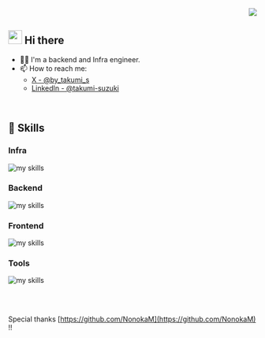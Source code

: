 <div align="right">
  <img src="https://komarev.com/ghpvc/?username=ibnr2hc" />
</div>


## <img src="https://media.giphy.com/media/hvRJCLFzcasrR4ia7z/giphy.gif" width="28"> Hi there

- 🧑‍💻 I'm a backend and Infra engineer.
- 📫 How to reach me:
  -  [X - @by_takumi_s](https://x.com/by_takumi_s)
  -  [LinkedIn - @takumi-suzuki](https://www.linkedin.com/in/takumi-suzuki/)
<br />


<!-- アイコンの選択肢一覧：https://arc.net/l/quote/zizyykfh -->
## 🌱 Skills
### Infra
<img alt="my skills" src="https://skillicons.dev/icons?theme=dark&perline=7&i=aws,gcp,docker,linux,supabase,bash" />

### Backend
<img alt="my skills" src="https://skillicons.dev/icons?theme=dark&perline=7&i=rust,go,py,nodejs,django,flask,prisma,redis,dynamodb,postgres,mysql" />

### Frontend
<img alt="my skills" src="https://skillicons.dev/icons?theme=dark&perline=7&i=ts,html,css,tailwind,nextjs,prisma" />

### Tools
<img alt="my skills" src="https://skillicons.dev/icons?theme=dark&perline=7&i=git,github,githubactions,notion,postman,vim" />

<br /><br />

Special thanks [https://github.com/NonokaM](https://github.com/NonokaM) !!
